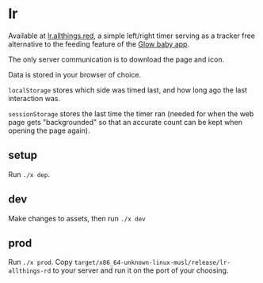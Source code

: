 # lr

Available at [lr.allthings.red](http://lr.allthings.red), a simple left/right timer serving as a tracker free alternative to the feeding feature of the [Glow baby app](https://play.google.com/store/apps/details?id=com.glow.android.baby).

The only server communication is to download the page and icon.

Data is stored in your browser of choice.

`localStorage` stores which side was timed last, and how long ago the last interaction was.

`sessionStorage` stores the last time the timer ran (needed for when the web page gets "backgrounded" so that an accurate count can be kept when opening the page again).

## setup

Run `./x dep`.

## dev

Make changes to assets, then run `./x dev`

## prod

Run `./x prod`. Copy `target/x86_64-unknown-linux-musl/release/lr-allthings-rd` to your server and run it on the port of your choosing.
